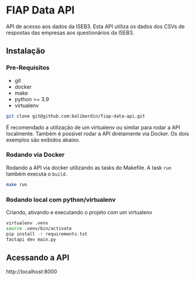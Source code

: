 # FIAP Data API
API de acesso aos dados da ISEB3. Esta API utiliza os dados dos CSVs de respostas das empresas aos questionários da ISEB3.

## Instalação
### Pre-Requisitos
- git
- docker
- make
- python >= 3.9 
- virtualenv


```bash
git clone git@github.com:baliberdin/fiap-data-api.git
```
É recomendado a utilização de um virtualenv ou similar para rodar a API localmente. Também é possível rodar a API diretamente via Docker. Os dois exemplos são exibidos abaixo.

### Rodando via Docker
Rodando a API via docker utilizando as tasks do Makefile.
A task `run` também executa o `build`.
```bash
make run
```

### Rodando local com python/virtualenv
Criando, ativando e executando o projeto com um virtualenv
```bash
virtualenv .venv
source .venv/bin/activate
pip install -r requirements.txt
fastapi dev main.py
```

## Acessando a API
http://localhost:8000